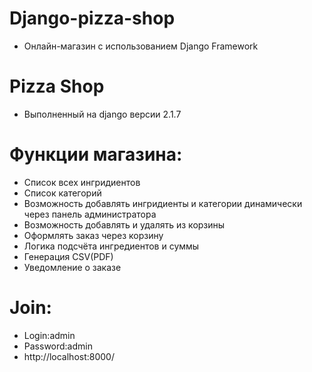 # Django-pizza-shop
- Онлайн-магазин с использованием Django Framework 
# Pizza Shop
- Выполненный на django версии 2.1.7
# Функции магазина:
- Список всех ингридиентов
- Список категорий
- Возможность добавлять ингридиенты и категории динамически через панель администратора
- Возможность добавлять и удалять из корзины
- Оформлять заказ через корзину
- Логика подсчёта ингредиентов и суммы
- Генерация CSV(PDF)
- Уведомление о заказе

# Join:
- Login:admin
- Password:admin
- http://localhost:8000/
